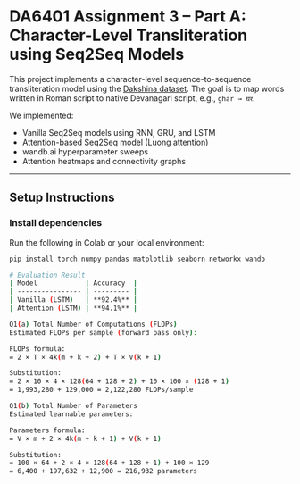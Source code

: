 # DA6401 Assignment 3 – Part A: Character-Level Transliteration using Seq2Seq Models

This project implements a character-level sequence-to-sequence transliteration model using the [Dakshina dataset](https://github.com/google-research-datasets/dakshina). The goal is to map words written in Roman script to native Devanagari script, e.g., `ghar → घर`.

We implemented:
- Vanilla Seq2Seq models using RNN, GRU, and LSTM
- Attention-based Seq2Seq model (Luong attention)
- wandb.ai hyperparameter sweeps
- Attention heatmaps and connectivity graphs

---

## Setup Instructions

### Install dependencies
Run the following in Colab or your local environment:

```bash
pip install torch numpy pandas matplotlib seaborn networkx wandb

# Evaluation Result
| Model            | Accuracy  |
| ---------------- | --------- |
| Vanilla (LSTM)   | **92.4%** |
| Attention (LSTM) | **94.1%** |

Q1(a) Total Number of Computations (FLOPs)
Estimated FLOPs per sample (forward pass only):

FLOPs formula:
= 2 × T × 4k(m + k + 2) + T × V(k + 1)

Substitution:
= 2 × 10 × 4 × 128(64 + 128 + 2) + 10 × 100 × (128 + 1)
= 1,993,280 + 129,000 = 2,122,280 FLOPs/sample

Q1(b) Total Number of Parameters
Estimated learnable parameters:

Parameters formula:
= V × m + 2 × 4k(m + k + 1) + V(k + 1)

Substitution:
= 100 × 64 + 2 × 4 × 128(64 + 128 + 1) + 100 × 129
= 6,400 + 197,632 + 12,900 = 216,932 parameters

